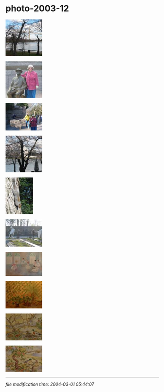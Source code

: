 photo-2003-12
=============

[![[Thumb]](/photos/thumb/2003-12-25-dc-01.jpg)](/photos/2003-12-25-dc-01.jpg)

[![[Thumb]](/photos/thumb/2003-12-25-dc-02.jpg)](/photos/2003-12-25-dc-02.jpg)

[![[Thumb]](/photos/thumb/2003-12-25-dc-03.jpg)](/photos/2003-12-25-dc-03.jpg)

[![[Thumb]](/photos/thumb/2003-12-25-dc-04.jpg)](/photos/2003-12-25-dc-04.jpg)

[![[Thumb]](/photos/thumb/2003-12-25-dc-05.jpg)](/photos/2003-12-25-dc-05.jpg)

[![[Thumb]](/photos/thumb/2003-12-25-dc-06.jpg)](/photos/2003-12-25-dc-06.jpg)

[![[Thumb]](/photos/thumb/2003-12-27-kcanary-01.jpg)](/photos/2003-12-27-kcanary-01.jpg)

[![[Thumb]](/photos/thumb/2003-12-27-kcanary-02.jpg)](/photos/2003-12-27-kcanary-02.jpg)

[![[Thumb]](/photos/thumb/2003-12-27-kcanary-03.jpg)](/photos/2003-12-27-kcanary-03.jpg)

[![[Thumb]](/photos/thumb/2003-12-27-kcanary-04.jpg)](/photos/2003-12-27-kcanary-04.jpg)

* * *


<div class="rightside"><em>file modification time: 2004-03-01 05:44:07</em></div>

